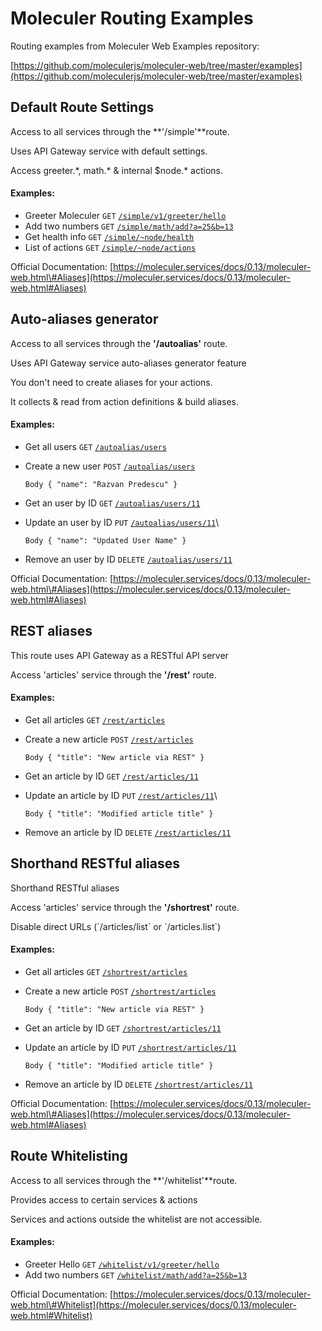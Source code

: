 # Moleculer Routing Examples

Routing examples from Moleculer Web Examples repository:

[https://github.com/moleculerjs/moleculer-web/tree/master/examples](https://github.com/moleculerjs/moleculer-web/tree/master/examples)

## Default Route Settings

Access to all services through the **'/simple'**route.

Uses API Gateway service with default settings.

Access greeter.\*, math.\* & internal \$node.\* actions.

#### Examples:

- Greeter Moleculer
  `GET` [`/simple/v1/greeter/hello`](/simple/v1/greeter/hello)
- Add two numbers
  `GET`
  [`/simple/math/add?a=25&b=13`](/simple/math/add?a=25&b=13)
- Get health info
  `GET` [`/simple/~node/health`](/simple/~node/health)
- List of actions
  `GET` [`/simple/~node/actions`](/simple/~node/actions)

Official Documentation:
[https://moleculer.services/docs/0.13/moleculer-web.html\#Aliases](https://moleculer.services/docs/0.13/moleculer-web.html#Aliases)

## Auto-aliases generator

Access to all services through the **'/autoalias'** route.

Uses API Gateway service auto-aliases generator feature

You don't need to create aliases for your actions.

It collects & read from action definitions & build aliases.

#### Examples:

- Get all users
  `GET` [`/autoalias/users`](/autoalias/users)
- Create a new user
  `POST` [`/autoalias/users`](/autoalias/users)

  `Body { "name": "Razvan Predescu" }`

- Get an user by ID
  `GET` [`/autoalias/users/11`](/autoalias/users/11)
- Update an user by ID
  `PUT` [`/autoalias/users/11`](/autoalias/users/11)\

  `Body { "name": "Updated User Name" }`

- Remove an user by ID
  `DELETE` [`/autoalias/users/11`](/autoalias/users/11)

Official Documentation:
[https://moleculer.services/docs/0.13/moleculer-web.html\#Aliases](https://moleculer.services/docs/0.13/moleculer-web.html#Aliases)

## REST aliases

This route uses API Gateway as a RESTful API server

Access 'articles' service through the **'/rest'** route.

#### Examples:

- Get all articles
  `GET` [`/rest/articles`](/rest/articles)
- Create a new article
  `POST` [`/rest/articles`](/rest/articles)

  `Body { "title": "New article via REST" }`

- Get an article by ID
  `GET` [`/rest/articles/11`](/rest/articles/11)
- Update an article by ID
  `PUT` [`/rest/articles/11`](/rest/articles/11)\

  `Body { "title": "Modified article title" }`

- Remove an article by ID
  `DELETE` [`/rest/articles/11`](/rest/articles/11)

## Shorthand RESTful aliases

Shorthand RESTful aliases

Access 'articles' service through the **'/shortrest'** route.

Disable direct URLs (\`/articles/list\` or \`/articles.list\`)

#### Examples:

- Get all articles
  `GET` [`/shortrest/articles`](/shortrest/articles)
- Create a new article
  `POST` [`/shortrest/articles`](/shortrest/articles)

  `Body { "title": "New article via REST" }`

- Get an article by ID
  `GET` [`/shortrest/articles/11`](/shortrest/articles/11)
- Update an article by ID
  `PUT` [`/shortrest/articles/11`](/shortrest/articles/11)

  `Body { "title": "Modified article title" }`

- Remove an article by ID
  `DELETE`
  [`/shortrest/articles/11`](/shortrest/articles/11)

Official Documentation:
[https://moleculer.services/docs/0.13/moleculer-web.html\#Aliases](https://moleculer.services/docs/0.13/moleculer-web.html#Aliases)

## Route Whitelisting

Access to all services through the **'/whitelist'**route.

Provides access to certain services & actions

Services and actions outside the whitelist are not accessible.

#### Examples:

- Greeter Hello
  `GET`
  [`/whitelist/v1/greeter/hello`](/whitelist/v1/greeter/hello)
- Add two numbers
  `GET`
  [`/whitelist/math/add?a=25&b=13`](/whitelist/math/add?a=25&b=13)

Official Documentation:
[https://moleculer.services/docs/0.13/moleculer-web.html\#Whitelist](https://moleculer.services/docs/0.13/moleculer-web.html#Whitelist)
